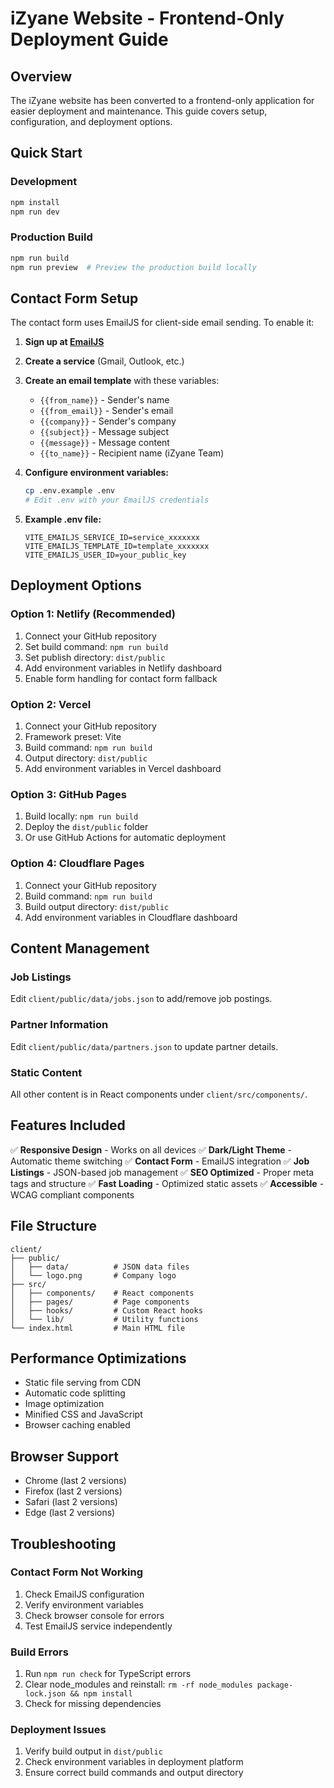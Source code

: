 # iZyane Website - Frontend-Only Deployment Guide

## Overview
The iZyane website has been converted to a frontend-only application for easier deployment and maintenance. This guide covers setup, configuration, and deployment options.

## Quick Start

### Development
```bash
npm install
npm run dev
```

### Production Build
```bash
npm run build
npm run preview  # Preview the production build locally
```

## Contact Form Setup

The contact form uses EmailJS for client-side email sending. To enable it:

1. **Sign up at [EmailJS](https://emailjs.com)**
2. **Create a service** (Gmail, Outlook, etc.)
3. **Create an email template** with these variables:
   - `{{from_name}}` - Sender's name
   - `{{from_email}}` - Sender's email
   - `{{company}}` - Sender's company
   - `{{subject}}` - Message subject
   - `{{message}}` - Message content
   - `{{to_name}}` - Recipient name (iZyane Team)

4. **Configure environment variables:**
   ```bash
   cp .env.example .env
   # Edit .env with your EmailJS credentials
   ```

5. **Example .env file:**
   ```
   VITE_EMAILJS_SERVICE_ID=service_xxxxxxx
   VITE_EMAILJS_TEMPLATE_ID=template_xxxxxxx
   VITE_EMAILJS_USER_ID=your_public_key
   ```

## Deployment Options

### Option 1: Netlify (Recommended)
1. Connect your GitHub repository
2. Set build command: `npm run build`
3. Set publish directory: `dist/public`
4. Add environment variables in Netlify dashboard
5. Enable form handling for contact form fallback

### Option 2: Vercel
1. Connect your GitHub repository
2. Framework preset: Vite
3. Build command: `npm run build`
4. Output directory: `dist/public`
5. Add environment variables in Vercel dashboard

### Option 3: GitHub Pages
1. Build locally: `npm run build`
2. Deploy the `dist/public` folder
3. Or use GitHub Actions for automatic deployment

### Option 4: Cloudflare Pages
1. Connect your GitHub repository
2. Build command: `npm run build`
3. Build output directory: `dist/public`
4. Add environment variables in Cloudflare dashboard

## Content Management

### Job Listings
Edit `client/public/data/jobs.json` to add/remove job postings.

### Partner Information
Edit `client/public/data/partners.json` to update partner details.

### Static Content
All other content is in React components under `client/src/components/`.

## Features Included

✅ **Responsive Design** - Works on all devices
✅ **Dark/Light Theme** - Automatic theme switching
✅ **Contact Form** - EmailJS integration
✅ **Job Listings** - JSON-based job management
✅ **SEO Optimized** - Proper meta tags and structure
✅ **Fast Loading** - Optimized static assets
✅ **Accessible** - WCAG compliant components

## File Structure
```
client/
├── public/
│   ├── data/          # JSON data files
│   └── logo.png       # Company logo
├── src/
│   ├── components/    # React components
│   ├── pages/         # Page components
│   ├── hooks/         # Custom React hooks
│   └── lib/           # Utility functions
└── index.html         # Main HTML file
```

## Performance Optimizations

- Static file serving from CDN
- Automatic code splitting
- Image optimization
- Minified CSS and JavaScript
- Browser caching enabled

## Browser Support

- Chrome (last 2 versions)
- Firefox (last 2 versions)
- Safari (last 2 versions)
- Edge (last 2 versions)

## Troubleshooting

### Contact Form Not Working
1. Check EmailJS configuration
2. Verify environment variables
3. Check browser console for errors
4. Test EmailJS service independently

### Build Errors
1. Run `npm run check` for TypeScript errors
2. Clear node_modules and reinstall: `rm -rf node_modules package-lock.json && npm install`
3. Check for missing dependencies

### Deployment Issues
1. Verify build output in `dist/public`
2. Check environment variables in deployment platform
3. Ensure correct build commands and output directory
